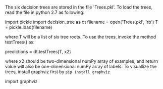 The six decision trees are stored in the file 'Trees.pkl'. 
To load the trees, read the file in python 2.7 as following:

import pickle
import decision_tree as dt
filename = open('Trees.pkl', 'rb')
T = pickle.load(filename)

where T will be a list of six tree roots.
To use the trees, invoke the method testTrees() as:

predictions = dt.testTrees(T, x2)

where x2 should be two-dimensional numPy array of examples, and return value will also be one-dimensional numPy array of labels.
To visuallize the trees, install graphviz first by 
`pip install graphviz`

import graphviz
